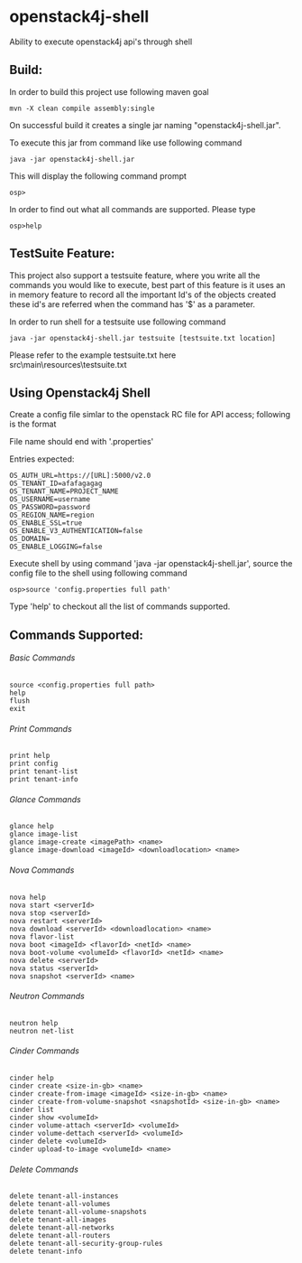 # openstack4j-shell
Ability to execute openstack4j api's through shell

## Build:

In order to build this project use following maven goal
```
mvn -X clean compile assembly:single

```

On successful build it creates a single jar naming "openstack4j-shell.jar". 

To execute this jar from command like use following command
```
java -jar openstack4j-shell.jar
```
This will display the following command prompt 

```
osp>

```

In order to find out what all commands are supported. Please type 

```
osp>help

```

## TestSuite Feature:

This project also support a testsuite feature, where you write all the commands you would like to execute, best part of this feature is it uses an in memory feature to record all the important Id's of the objects created these id's are referred when the command has '$' as a parameter.

In order to run shell for a testsuite use following command
```
java -jar openstack4j-shell.jar testsuite [testsuite.txt location]

```
Please refer to the example testsuite.txt here src\main\resources\testsuite.txt

## Using Openstack4j Shell

Create a config file simlar to the openstack RC file for API access; following is the format

File name should end with '.properties'

Entries expected:
```
OS_AUTH_URL=https://[URL]:5000/v2.0
OS_TENANT_ID=afafagagag
OS_TENANT_NAME=PROJECT_NAME
OS_USERNAME=username
OS_PASSWORD=password
OS_REGION_NAME=region
OS_ENABLE_SSL=true
OS_ENABLE_V3_AUTHENTICATION=false
OS_DOMAIN=
OS_ENABLE_LOGGING=false
```

Execute shell by using command 'java -jar openstack4j-shell.jar', source the config file to the shell using following command
```
osp>source 'config.properties full path'

```
Type 'help' to checkout all the list of commands supported.


## Commands Supported:

###### Basic Commands
```
source <config.properties full path>
help
flush
exit
```
###### Print Commands
```
print help
print config
print tenant-list
print tenant-info
```
###### Glance Commands
```
glance help
glance image-list
glance image-create <imagePath> <name>
glance image-download <imageId> <downloadlocation> <name>
```
###### Nova Commands
```
nova help
nova start <serverId>
nova stop <serverId>
nova restart <serverId>
nova download <serverId> <downloadlocation> <name>
nova flavor-list
nova boot <imageId> <flavorId> <netId> <name>
nova boot-volume <volumeId> <flavorId> <netId> <name>
nova delete <serverId>
nova status <serverId>
nova snapshot <serverId> <name>
```

###### Neutron Commands
```
neutron help
neutron net-list
```
###### Cinder Commands
```
cinder help
cinder create <size-in-gb> <name>
cinder create-from-image <imageId> <size-in-gb> <name>
cinder create-from-volume-snapshot <snapshotId> <size-in-gb> <name>
cinder list
cinder show <volumeId>
cinder volume-attach <serverId> <volumeId>
cinder volume-dettach <serverId> <volumeId>
cinder delete <volumeId>
cinder upload-to-image <volumeId> <name>
```
###### Delete Commands
```
delete tenant-all-instances
delete tenant-all-volumes
delete tenant-all-volume-snapshots
delete tenant-all-images
delete tenant-all-networks
delete tenant-all-routers
delete tenant-all-security-group-rules
delete tenant-info
```


